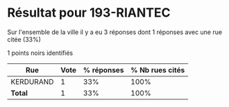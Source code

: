 # Résultat pour 193-RIANTEC

Sur l'ensemble de la ville il y a eu 3 réponses dont 1 réponses avec une rue citée (33%)

1 points noirs identifiés

| Rue | Vote | % réponses | % Nb rues cités|
|-----|------|------------|----------------|
| KERDURAND | 1 | 33% | 100%|
| **Total** | 1 | 33% | 100%|
